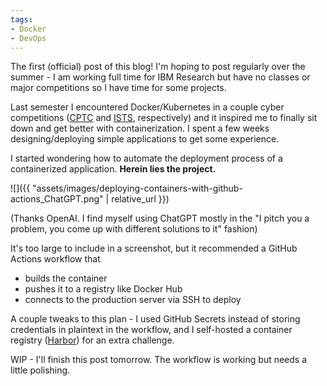```yaml
---
tags:
- Docker
- DevOps
---
```

The first (official) post of this blog! I'm hoping to post regularly over the summer - I am working full time for IBM Research but have no classes or major competitions so I have time for some projects.

Last semester I encountered Docker/Kubernetes in a couple cyber competitions ([CPTC](https://cp.tc/) and [ISTS](https://ists.io/), respectively) and it inspired me to finally sit down and get better with containerization. I spent a few weeks designing/deploying simple applications to get some experience.  

I started wondering how to automate the deployment process of a containerized application. <b>Herein lies the project.</b>

![]({{ "assets/images/deploying-containers-with-github-actions_ChatGPT.png" | relative_url }})

(Thanks OpenAI. I find myself using ChatGPT mostly in the "I pitch you a problem, you come up with different solutions to it" fashion)

It's too large to include in a screenshot, but it recommended a GitHub Actions workflow that
- builds the container
- pushes it to a registry like Docker Hub
- connects to the production server via SSH to deploy

A couple tweaks to this plan - I used GitHub Secrets instead of storing credentials in plaintext in the workflow, and I self-hosted a container registry ([Harbor](https://goharbor.io/)) for an extra challenge.

WIP - I'll finish this post tomorrow. The workflow is working but needs a little polishing.
